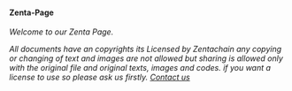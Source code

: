#### Zenta-Page

*Welcome to our Zenta Page.*

*All documents have an copyrights its Licensed by Zentachain any copying or changing of text and images are not allowed but sharing is* *allowed only with the original file and original texts, images and codes.*
*if you want a license to use so please ask us firstly.* *[Contact us ](http://zentachain.io/contact.html)*
